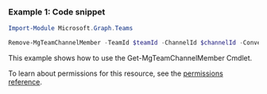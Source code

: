 ### Example 1: Code snippet

```powershellImport-Module Microsoft.Graph.Teams

Remove-MgTeamChannelMember -TeamId $teamId -ChannelId $channelId -ConversationMemberId $conversationMemberId
```
This example shows how to use the Get-MgTeamChannelMember Cmdlet.
To learn about permissions for this resource, see the [permissions reference](/graph/permissions-reference).

